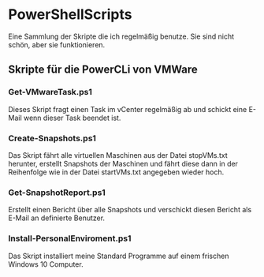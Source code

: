 # PowerShellScripts

Eine Sammlung der Skripte die ich regelmäßig benutze. Sie sind nicht schön, aber sie funktionieren.

## Skripte für die PowerCLi von VMWare

### Get-VMwareTask.ps1

Dieses Skript fragt einen Task im vCenter regelmäßig ab und schickt eine E-Mail wenn dieser Task
beendet ist.

### Create-Snapshots.ps1

Das Skript fährt alle virtuellen Maschinen aus der Datei stopVMs.txt herunter, erstellt Snapshots
der Maschinen und fährt diese dann in der Reihenfolge wie in der Datei startVMs.txt angegeben
wieder hoch.

### Get-SnapshotReport.ps1

Erstellt einen Bericht über alle Snapshots und verschickt diesen Bericht als E-Mail an definierte
Benutzer.

### Install-PersonalEnviroment.ps1

Das Skript installiert meine Standard Programme auf einem frischen Windows 10 Computer.
